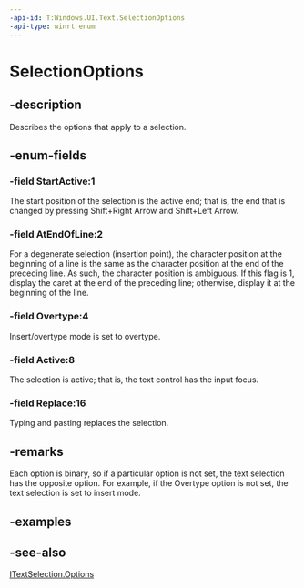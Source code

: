```yaml
---
-api-id: T:Windows.UI.Text.SelectionOptions
-api-type: winrt enum
---
```


<!-- Enumeration syntax
public enum Windows.UI.Text.SelectionOptions : uint
-->

# SelectionOptions

## -description
Describes the options that apply to a selection.



## -enum-fields
### -field StartActive:1
The start position of the selection is the active end; that is, the end that is changed by pressing Shift+Right Arrow and Shift+Left Arrow.

### -field AtEndOfLine:2
For a degenerate selection (insertion point), the character position at the beginning of a line is the same as the character position at the end of the preceding line. As such, the character position is ambiguous. If this flag is 1, display the caret at the end of the preceding line; otherwise, display it at the beginning of the line.

### -field Overtype:4
Insert/overtype mode is set to overtype.

### -field Active:8
The selection is active; that is, the text control has the input focus.

### -field Replace:16
Typing and pasting replaces the selection.


## -remarks
Each option is binary, so if a particular option is not set, the text selection has the opposite option. For example, if the Overtype option is not set, the text selection is set to insert mode.

## -examples

## -see-also
[ITextSelection.Options](itextselection_options.md)
